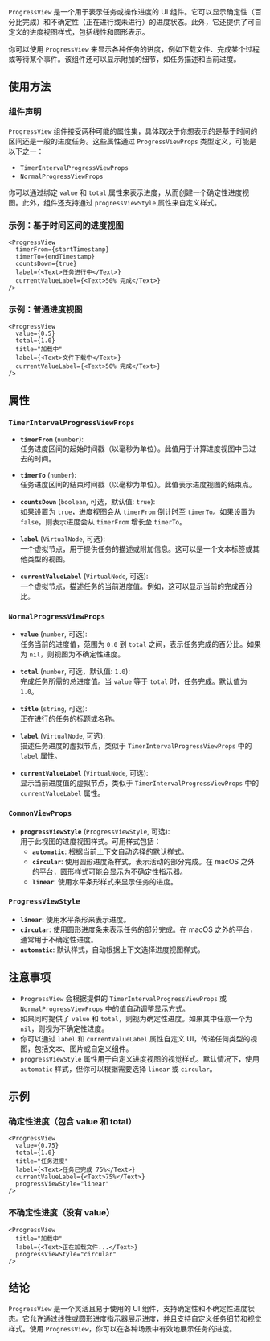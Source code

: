 `ProgressView` 是一个用于表示任务或操作进度的 UI 组件。它可以显示确定性（百分比完成）和不确定性（正在进行或未进行）的进度状态。此外，它还提供了可自定义的进度视图样式，包括线性和圆形表示。

你可以使用 `ProgressView` 来显示各种任务的进度，例如下载文件、完成某个过程或等待某个事件。该组件还可以显示附加的细节，如任务描述和当前进度。

## 使用方法

### 组件声明
`ProgressView` 组件接受两种可能的属性集，具体取决于你想表示的是基于时间的区间还是一般的进度任务。这些属性通过 `ProgressViewProps` 类型定义，可能是以下之一：
- `TimerIntervalProgressViewProps`
- `NormalProgressViewProps`

你可以通过绑定 `value` 和 `total` 属性来表示进度，从而创建一个确定性进度视图。此外，组件还支持通过 `progressViewStyle` 属性来自定义样式。

### 示例：基于时间区间的进度视图

```tsx
<ProgressView
  timerFrom={startTimestamp}
  timerTo={endTimestamp}
  countsDown={true}
  label={<Text>任务进行中</Text>}
  currentValueLabel={<Text>50% 完成</Text>}
/>
```

### 示例：普通进度视图

```tsx
<ProgressView
  value={0.5}
  total={1.0}
  title="加载中"
  label={<Text>文件下载中</Text>}
  currentValueLabel={<Text>50% 完成</Text>}
/>
```

## 属性

### `TimerIntervalProgressViewProps`

- **`timerFrom`** (`number`):  
  任务进度区间的起始时间戳（以毫秒为单位）。此值用于计算进度视图中已过去的时间。

- **`timerTo`** (`number`):  
  任务进度区间的结束时间戳（以毫秒为单位）。此值表示进度视图的结束点。

- **`countsDown`** (`boolean`, 可选，默认值: `true`):  
  如果设置为 `true`，进度视图会从 `timerFrom` 倒计时至 `timerTo`。如果设置为 `false`，则表示进度会从 `timerFrom` 增长至 `timerTo`。

- **`label`** (`VirtualNode`, 可选):  
  一个虚拟节点，用于提供任务的描述或附加信息。这可以是一个文本标签或其他类型的视图。

- **`currentValueLabel`** (`VirtualNode`, 可选):  
  一个虚拟节点，描述任务的当前进度值。例如，这可以显示当前的完成百分比。

### `NormalProgressViewProps`

- **`value`** (`number`, 可选):  
  任务当前的进度值，范围为 `0.0` 到 `total` 之间，表示任务完成的百分比。如果为 `nil`，则视图为不确定性进度。

- **`total`** (`number`, 可选，默认值: `1.0`):  
  完成任务所需的总进度值。当 `value` 等于 `total` 时，任务完成。默认值为 `1.0`。

- **`title`** (`string`, 可选):  
  正在进行的任务的标题或名称。

- **`label`** (`VirtualNode`, 可选):  
  描述任务进度的虚拟节点，类似于 `TimerIntervalProgressViewProps` 中的 `label` 属性。

- **`currentValueLabel`** (`VirtualNode`, 可选):  
  显示当前进度值的虚拟节点，类似于 `TimerIntervalProgressViewProps` 中的 `currentValueLabel` 属性。

### `CommonViewProps`

- **`progressViewStyle`** (`ProgressViewStyle`, 可选):  
  用于此视图的进度视图样式。可用样式包括：
  - **`automatic`**: 根据当前上下文自动选择的默认样式。
  - **`circular`**: 使用圆形进度条样式，表示活动的部分完成。在 macOS 之外的平台，圆形样式可能会显示为不确定性指示器。
  - **`linear`**: 使用水平条形样式来显示任务的进度。

### `ProgressViewStyle`

- **`linear`**: 使用水平条形来表示进度。
- **`circular`**: 使用圆形进度条来表示任务的部分完成。在 macOS 之外的平台，通常用于不确定性进度。
- **`automatic`**: 默认样式，自动根据上下文选择进度视图样式。

## 注意事项
- `ProgressView` 会根据提供的 `TimerIntervalProgressViewProps` 或 `NormalProgressViewProps` 中的值自动调整显示方式。
- 如果同时提供了 `value` 和 `total`，则视为确定性进度。如果其中任意一个为 `nil`，则视为不确定性进度。
- 你可以通过 `label` 和 `currentValueLabel` 属性自定义 UI，传递任何类型的视图，包括文本、图片或自定义组件。
- `progressViewStyle` 属性用于自定义进度视图的视觉样式。默认情况下，使用 `automatic` 样式，但你可以根据需要选择 `linear` 或 `circular`。

## 示例

### 确定性进度（包含 value 和 total）

```tsx
<ProgressView
  value={0.75}
  total={1.0}
  title="任务进度"
  label={<Text>任务已完成 75%</Text>}
  currentValueLabel={<Text>75%</Text>}
  progressViewStyle="linear"
/>
```

### 不确定性进度（没有 value）

```tsx
<ProgressView
  title="加载中"
  label={<Text>正在加载文件...</Text>}
  progressViewStyle="circular"
/>
```

## 结论
`ProgressView` 是一个灵活且易于使用的 UI 组件，支持确定性和不确定性进度状态。它允许通过线性或圆形进度指示器展示进度，并且支持自定义任务细节和视觉样式。使用 `ProgressView`，你可以在各种场景中有效地展示任务的进度。